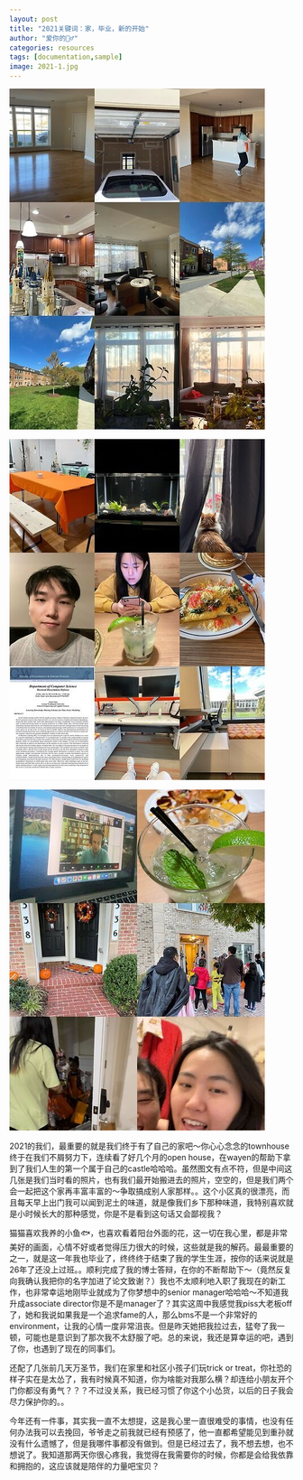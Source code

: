 ```yaml
---
layout: post
title: "2021关键词：家，毕业，新的开始"
author: "爱你的🧍‍♂️"
categories: resources
tags: [documentation,sample]
image: 2021-1.jpg
---
```


![image](https://raw.githubusercontent.com/zachstarkup/zachstarkup.github.io/main/assets/img/2021-2.jpg)

![image](https://raw.githubusercontent.com/zachstarkup/zachstarkup.github.io/main/assets/img/2021-3.jpg)

![image](https://raw.githubusercontent.com/zachstarkup/zachstarkup.github.io/main/assets/img/2021-4.jpg)

2021的我们，最重要的就是我们终于有了自己的家吧～你心心念念的townhouse终于在我们不屑努力下，连续看了好几个月的open house，在wayen的帮助下拿到了我们人生的第一个属于自己的castle哈哈哈。虽然图文有点不符，但是中间这几张是我们当时看的照片，也有我们最开始搬进去的照片，空空的，但是我们两个会一起把这个家再丰富丰富的～争取搞成别人家那样。。这个小区真的很漂亮，而且每天早上出门我可以闻到泥土的味道，就是像我们乡下那种味道，我特别喜欢就是小时候长大的那种感觉，你是不是看到这句话又会鄙视我？

猫猫喜欢我养的小鱼🐟，也喜欢看着阳台外面的花，这一切在我心里，都是非常美好的画面，心情不好或者觉得压力很大的时候，这些就是我的解药。最最重要的之一，就是这一年我也毕业了，终终终于结束了我的学生生涯，按你的话来说就是26年了还没上过班。。顺利完成了我的博士答辩，在你的不断帮助下～（竟然反复向我确认我把你的名字加进了论文致谢？）我也不太顺利地入职了我现在的新工作，也非常幸运地刚毕业就成为了你梦想中的senior manager哈哈哈～不知道我升成associate director你是不是manager了？其实这周中我感觉我piss大老板off了，她和我说如果我是一个追求fame的人，那么bms不是一个非常好的environment，让我的心情一度非常沮丧。但是昨天她把我拉过去，猛夸了我一顿，可能也是意识到了那次我不太舒服了吧。总的来说，我还是算幸运的吧，遇到了你，也遇到了现在的同事们。

还配了几张前几天万圣节，我们在家里和社区小孩子们玩trick or treat，你社恐的样子实在是太怂了，我有时候真不知道，你为啥能对我那么横？却连给小朋友开个门你都没有勇气？？？不过没关系，我已经习惯了你这个小怂货，以后的日子我会尽力保护你的。。

今年还有一件事，其实我一直不太想提，这是我心里一直很难受的事情，也没有任何办法我可以去挽回，爷爷走之前我就已经有预感了，他一直都希望能见到重孙就没有什么遗憾了，但是我哪件事都没有做到。但是已经过去了，我不想去想，也不想说了。我知道那两天你很心疼我，我觉得在我需要你的时候，你都是会给我依靠和拥抱的，这应该就是陪伴的力量吧宝贝？
